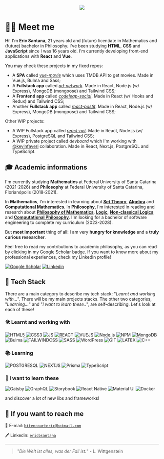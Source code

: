 <p align="center">
  <img src="https://media.tenor.com/images/b47bfe23b9df9d0db730e648d53d5960/tenor.gif" />
</p>

# 👨‍💻 Meet me

Hi! I'm **Eric Santana**, 21 years old and (future) licentiate in Mathematics and (future) bachelor in Philosophy. I've been studying **HTML**, **CSS** and **JavaScript** since I was 16 years old. I'm currently developing front-end applications with **React** and **Vue**.

You may check these projects in my fixed repos:

- A **SPA** called [_vue-movie_](https://github.com/ericbsantana/vue-movie) which uses TMDB API to get movies. Made in Vue.js, Bulma and Sass;
- A **Fullstack app** called [_ad-network_](https://github.com/ericbsantana/ad-network). Made in React, Node.js (w/ Express), MongoDB (mongoose) and Tailwind CSS;
- A **Frontend app** called [_codeleap-social_](https://github.com/ericbsantana/codeleap-social). Made in React (w/ Hooks and Redux) and Tailwind CSS;
- Another **Fullstack app** called [_react-postit_](https://github.com/ericbsantana/react-postit). Made in React, Node.js (w/ Express), MongoDB (mongoose) and Tailwind CSS;

Other WIP projects:

- A WIP Fullstack app called [_react-pet_](https://github.com/ericbsantana/react-pet). Made in React, Node.js (w/ Express), PostgreSQL and Tailwind CSS;
- A WIP private project called _devboard_ which I'm working with [@kevinfaveri](https://github.com/kevinfaveri) collaboration. Made in React, Next.js, PostgreSQL and TypeScript.

## 🎓 Academic informations

I'm currently studying **Mathematics** at Federal University of Santa Catarina (2021-2026) and **Philosophy** at Federal University of Santa Catarina, Florianópolis (2018-2021).

In **Mathematics**, I'm interested in learning about [**Set Theory**](https://en.wikipedia.org/wiki/Set_theory), [**Algebra**](https://en.wikipedia.org/wiki/Algebra) and [**Computational Mathematics**](https://en.wikipedia.org/wiki/Computational_mathematics). In **Philosophy**, I'm interested in reading and research about [**Philosophy of Mathematics**](https://plato.stanford.edu/entries/philosophy-mathematics/), [**Logic**](https://plato.stanford.edu/entries/logic-classical/), [**Non-classical Logics**](https://plato.stanford.edu/entries/logic-paraconsistent/) and [**Computational Philosophy**](https://plato.stanford.edu/entries/computational-philosophy/). I'm looking for a bachelor of software engineering to complete my curriculum (2023-2028).

<!-- <sup>TL;DR: I am on my way to become a philosopher, mathematician and a full stack software engineer!</sup> -->

But **most important** thing of all: I am very **hungry for knowledge** and a **truly curious researcher**.

Feel free to read my contributions to academic philosophy, as you can read by clicking in my Google Scholar badge. If you want to know more about my professional experiences, check my Linkedin profile!

 [![Google Scholar](https://img.shields.io/static/v1?style=for-the-badge&message=Google+Scholar&color=4285F4&logo=Google+Scholar&logoColor=FFFFFF&label=)](https://scholar.google.com/citations?user=NEC0HhcAAAAJ&hl=en)
[![Linkedin](https://img.shields.io/badge/LinkedIn-0077B5?style=for-the-badge&logo=linkedin&logoColor=white)](https://linkedin.com/in/ericbsantana)

## 🧰 Tech Stack

There are a  main category to describe my tech stack: "_Learnt and working with..._". There will be my main projects stacks. The other two categories, "_Learning..._" and "_I want to learn these.._", are self-describing. Let's look at each of these!

### 🛠️ Learnt and working with

![HTML5](https://img.shields.io/badge/HTML5-E34F26?style=for-the-badge&logo=html5&logoColor=white)
![CSS3](https://img.shields.io/badge/CSS3-1572B6?style=for-the-badge&logo=css3&logoColor=white)
![JS](https://img.shields.io/badge/JavaScript-F7DF1E?style=for-the-badge&logo=javascript&logoColor=black)
![REACT](https://img.shields.io/badge/React-20232A?style=for-the-badge&logo=react&logoColor=61DAFB)
![VUEJS](https://img.shields.io/badge/Vue.js-35495E?style=for-the-badge&logo=vuedotjs&logoColor=4FC08D)
![Node.js](https://img.shields.io/badge/node.js-%2343853D.svg?style=for-the-badge&logo=node-dot-js&logoColor=white)
![NPM](https://img.shields.io/badge/npm-CB3837?style=for-the-badge&logo=npm&logoColor=white)
![MongoDB](https://img.shields.io/static/v1?style=for-the-badge&message=MongoDB&color=47A248&logo=MongoDB&logoColor=FFFFFF&label=)
![Bulma](https://img.shields.io/static/v1?style=for-the-badge&message=Bulma&color=222222&logo=Bulma&logoColor=00D1B2&label=)
![TAILWINDCSS](https://img.shields.io/badge/Tailwind_CSS-38B2AC?style=for-the-badge&logo=tailwind-css&logoColor=white)
![SASS](https://img.shields.io/badge/Sass-CC6699?style=for-the-badge&logo=sass&logoColor=white)
![WordPress](https://img.shields.io/static/v1?style=for-the-badge&message=WordPress&color=21759B&logo=WordPress&logoColor=FFFFFF&label=)
![GIT](https://img.shields.io/badge/Git-F05032?style=for-the-badge&logo=git&logoColor=white)
![LATEX](https://img.shields.io/badge/LaTeX-47A141?style=for-the-badge&logo=LaTeX&logoColor=white)
![C++](https://img.shields.io/badge/C%2B%2B-00599C?style=for-the-badge&logo=c%2B%2B&logoColor=white)

### 📚 Learning

![POSTGRESQL](https://img.shields.io/badge/PostgreSQL-316192?style=for-the-badge&logo=postgresql&logoColor=white)
![NEXTJS](https://img.shields.io/badge/next.js-000000?style=for-the-badge&logo=nextdotjs&logoColor=white)
![Prisma](https://img.shields.io/static/v1?style=for-the-badge&message=Prisma&color=2D3748&logo=Prisma&logoColor=FFFFFF&label=)
![TypeScript](https://img.shields.io/badge/typescript-%23007ACC.svg?style=for-the-badge&logo=typescript&logoColor=white)

### 🚀 I want to learn these

![Gatsby](https://img.shields.io/static/v1?style=for-the-badge&message=Gatsby&color=663399&logo=Gatsby&logoColor=FFFFFF&label=)
![GraphQL](https://img.shields.io/static/v1?style=for-the-badge&message=GraphQL&color=E434AA&logo=GraphQL&logoColor=FFFFFF&label=)
![Storybook](https://img.shields.io/static/v1?style=for-the-badge&message=Storybook&color=FF4785&logo=Storybook&logoColor=FFFFFF&label=)
![React Native](https://img.shields.io/badge/react_native-%2320232a.svg?style=for-the-badge&logo=react&logoColor=%2361DAFB)
![Material UI](https://img.shields.io/badge/materialui-%230081CB.svg?style=for-the-badge&logo=material-ui&logoColor=white)
![Docker](https://img.shields.io/static/v1?style=for-the-badge&message=Docker&color=2496ED&logo=Docker&logoColor=FFFFFF&label=)

and discover a lot of new libs and frameworks!

## 🔭 If you want to reach me

📧 E-mail: [```bitencourteric@hotmail.com```](mailto:bitencourteric@hotmail.com)

🖊️ Linkedin: [```ericbsantana```](https://linkedin.com/in/ericbsantana)

---

>"_Die Welt ist alles, was der Fall ist._" - L. Wittgenstein

